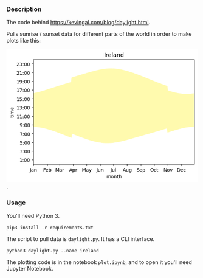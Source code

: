 ### Description
The code behind <https://kevingal.com/blog/daylight.html>.

Pulls sunrise / sunset data for different parts of the world in order to make plots like this:

![A graph showing the amount of sunlight in Ireland](https://github.com/Kevinpgalligan/daylight-plots/blob/main/ireland.png).

### Usage
You'll need Python 3.

```
pip3 install -r requirements.txt
```

The script to pull data is `daylight.py`. It has a CLI interface.

```
python3 daylight.py --name ireland
```

The plotting code is in the notebook `plot.ipynb`, and to open it you'll need Jupyter Notebook.
